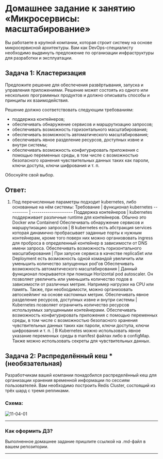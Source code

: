 
# Домашнее задание к занятию «Микросервисы: масштабирование»

Вы работаете в крупной компании, которая строит систему на основе микросервисной архитектуры.
Вам как DevOps-специалисту необходимо выдвинуть предложение по организации инфраструктуры для разработки и эксплуатации.

## Задача 1: Кластеризация

Предложите решение для обеспечения развёртывания, запуска и управления приложениями.
Решение может состоять из одного или нескольких программных продуктов и должно описывать способы и принципы их взаимодействия.

Решение должно соответствовать следующим требованиям:
- поддержка контейнеров;
- обеспечивать обнаружение сервисов и маршрутизацию запросов;
- обеспечивать возможность горизонтального масштабирования;
- обеспечивать возможность автоматического масштабирования;
- обеспечивать явное разделение ресурсов, доступных извне и внутри системы;
- обеспечивать возможность конфигурировать приложения с помощью переменных среды, в том числе с возможностью безопасного хранения чувствительных данных таких как пароли, ключи доступа, ключи шифрования и т. п.

Обоснуйте свой выбор.
## Ответ:
1. Под перечисленные параметры подходит kubernetes, либо основанные на нём системы:
   Требование | функционал kubernetes
   ---------- | ---------------------
   Поддержка контейнеров | kubernetes поддерживает различные runtime для контейнеров. Обычно это Docker или Containerd
   Обеспечивать обнаружение сервисов и маршрутизацию запросов | В kubernetes есть абстракция services которая динамично пробрасывает заданные порты к нужным контейнерам, кроме того поверх них можно организвовать ingress для проброса в определенный контейнер в зависимости от DNS имени запроса.
   Обеспечивать возможность горизонтального масштабирования | При запуске сервиса в качестве replicaSet или Deployment есть возможность одной командой увеличить или уменьшить количество запущенных pod'ов
   Обеспечивать возможность автоматического масштабирования | Данный функционал покрывается при помощи Horizontal pod autoscaler. Он позволяет увеличить или уменьшить количество подов в зависимости от различных метрик. Например нагрузки на CPU или память. Также, при необходимости, можно организовать автоскейлинг на основе кастомных метрик.
   Обеспечивать явное разделение ресурсов, доступных извне и внутри системы | Kubernetes позволяет ограничить количество ресурсов используемых запущенными контейнерами.
   Обеспечивать возможность конфигурировать приложения с помощью переменных среды, в том числе с возможностью безопасного хранения чувствительных данных таких как пароли, ключи доступа, ключи шифрования и т. п. | В Kubernetes можно использовать явное указание переменных среды в manifest файлах либо в configMap. Также можно использовать секреты для чувствительных данных.

## Задача 2: Распределённый кеш * (необязательная)

Разработчикам вашей компании понадобился распределённый кеш для организации хранения временной информации по сессиям пользователей.
Вам необходимо построить Redis Cluster, состоящий из трёх шард с тремя репликами.

### Схема:

![11-04-01](https://user-images.githubusercontent.com/1122523/114282923-9b16f900-9a4f-11eb-80aa-61ed09725760.png)

---

### Как оформить ДЗ?

Выполненное домашнее задание пришлите ссылкой на .md-файл в вашем репозитории.

---
